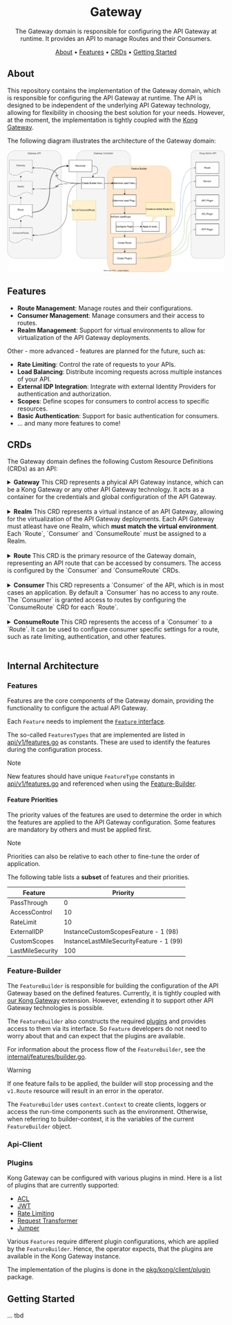 <!--
Copyright 2025 Deutsche Telekom IT GmbH

SPDX-License-Identifier: CC0-1.0    
-->

<p align="center">
  <h1 align="center">Gateway</h1>
</p>

<p align="center">
  The Gateway domain is responsible for configuring the API Gateway at runtime. 
  It provides an API to manage Routes and their Consumers.
</p>

<p align="center">
  <a href="#about">About</a> •
  <a href="#features">Features</a> •
  <a href="#crds">CRDs</a> •
   <a href="#getting-started">Getting Started</a>
</p>


## About

This repository contains the implementation of the Gateway domain, which is responsible for configuring the API Gateway at runtime.
The API is designed to be independent of the underlying API Gateway technology, allowing for flexibility in choosing the best solution for your needs.
However, at the moment, the implementation is tightly coupled with the [Kong Gateway](https://docs.konghq.com/gateway/latest/).

The following diagram illustrates the architecture of the Gateway domain:

<div align="center">
    <img src="docs/overview.drawio.svg" />
</div>

## Features

- **Route Management**: Manage routes and their configurations.
- **Consumer Management**: Manage consumers and their access to routes.
- **Realm Management**: Support for virtual environments to allow for virtualization of the API Gateway deployments.

Other - more advanced - features are planned for the future, such as:

- **Rate Limiting**: Control the rate of requests to your APIs.
- **Load Balancing**: Distribute incoming requests across multiple instances of your API.
- **External IDP Integration**: Integrate with external Identity Providers for authentication and authorization.
- **Scopes**: Define scopes for consumers to control access to specific resources.
- **Basic Authentication**: Support for basic authentication for consumers.
- ... and many more features to come!

## CRDs

The Gateway domain defines the following Custom Resource Definitions (CRDs) as an API:

<details>
<summary>
<strong>Gateway</strong>
This CRD represents a phyical API Gateway instance, which can be a Kong Gateway or any other API Gateway technology.
It acts as a container for the credentials and global configuration of the API Gateway.
</summary>  

```yaml
apiVersion: gateway.cp.ei.telekom.de/v1
kind: Gateway
metadata:
  labels:
    cp.ei.telekom.de/environment: default
  name: example-gateway
  namespace: zone-namespace
spec:
  admin:
    clientId: example-client-id
    clientSecret: example-client-secret
    issuerUrl: https://issuser.example.com # this is the issuer configured in Kong
    url: https://api.kong.example.com/admin # this is the admin-api of Kong
```

</details>
<br />

<details>
<summary>
<strong>Realm</strong>
This CRD represents a virtual instance of an API Gateway, allowing for the virtualization of the API Gateway deployments.
Each API Gateway must atleast have one Realm, which <strong>must match the virtual environment</strong>. Each `Route`, `Consumer` and `ConsumeRoute` must be assigned to a Realm.
</summary>  

```yaml
apiVersion: gateway.cp.ei.telekom.de/v1
kind: Realm
metadata:
  labels:
    cp.ei.telekom.de/environment: default
  name: default
  namespace: zone-namespace
spec:
  gateway:
    name: example-gateway
    namespace: zone-namespace
  url: https://default.api.example.com
  issuerUrl: https://issuer.example.com/auth/realms/default
```

</details>
<br />


<details>
<summary>
<strong>Route</strong>
This CRD is the primary resource of the Gateway domain, representing an API route that can be accessed by consumers.
The access is configured by the `Consumer` and `ConsumeRoute` CRDs.

</summary>  

```yaml
# Expose a Route on the defined Realm that points to the upstream API provider.
apiVersion: gateway.cp.ei.telekom.de/v1
kind: Route
metadata:
  labels:
    cp.ei.telekom.de/environment: default
  name: default--api
  namespace: zone-namespace
spec:
  realm:
    name: default
    namespace: zone-namespace
  upstreams: 
  - scheme: https
    host: provider.example.com
    port: 443
    path: /api/v1
  downstreams:
  - host: default.api.example.com
    port: 443
    path: /api
    issuerUrl: https://issuer.example.com/auth/realms/default
```

</details>
<br />


<details>
<summary>
<strong>Consumer</strong>
This CRD represents a `Consumer` of the API, which is in most cases an application.
By default a `Consumer` has no access to any route. The `Consumer` is granted access to routes by configuring the `ConsumeRoute` CRD for each `Route´.

</summary>  

```yaml
apiVersion: gateway.cp.ei.telekom.de/v1
kind: Consumer
metadata:
  labels:
    cp.ei.telekom.de/environment: default
  name: default
  namespace: zone-namespace
spec:
  realm:
    name: default
    namespace: zone-namespace
  name: example-consumer

```

</details>
<br />


<details>
<summary>
<strong>ConsumeRoute</strong>
This CRD represents the access of a `Consumer` to a `Route`.
It can be used to configure consumer specific settings for a route, such as rate limiting, authentication, and other features.
</summary>  

```yaml
# Grant access to defined Route for the Consumer
apiVersion: gateway.cp.ei.telekom.de/v1
kind: ConsumeRoute
metadata:
  labels:
    cp.ei.telekom.de/environment: default
  name: default
  namespace: zone-namespace
spec:
  route:
    name: default--api
    namespace: zone-namespace
  consumerName: example-consumer

```

</details>
<br />

## Internal Architecture

### Features

Features are the core components of the Gateway domain, providing the functionality to configure the actual API Gateway.

Each `Feature` needs to implement the [`Feature` interface](internal/features/builder.go).

The so-called `FeaturesTypes` that are implemented are listed in [api/v1/features.go](api/v1/features.go) as constants.
These are used to identify the features during the configuration process.

> [!NOTE]
> New features should have unique `FeatureType` constants in [api/v1/features.go](api/v1/features.go) and referenced when using the [Feature-Builder](#feature-builder).


#### Feature Priorities

The priority values of the features are used to determine the order in which the features are applied to the API Gateway configuration.
Some features are mandatory by others and must be applied first.

> [!NOTE]
> Priorities can also be relative to each other to fine-tune the order of application.

The following table lists a **subset** of features and their priorities.


| Feature          | Priority                                   |
|------------------|--------------------------------------------|
| PassThrough      | 0                                          |
| AccessControl    | 10                                         |
| RateLimit        | 10                                         |
| ExternalIDP      | InstanceCustomScopesFeature - 1 (98)       |
| CustomScopes     | InstanceLastMileSecurityFeature - 1 (99)   |
| LastMileSecurity | 100                                        |

### Feature-Builder

The `FeatureBuilder` is responsible for building the configuration of the API Gateway based on the defined features.
Currently, it is tightly coupled with [our Kong Gateway](https://github.com/telekom/Open-Telekom-Integration-Platform/blob/main/docs/repository_overview.md#gateway) extension.
However, extending it to support other API Gateway technologies is possible.

The `FeatureBuilder` also constructs the required [plugins](pkg/kong/client/plugin) and provides access to them via its interface.
So `Feature` developers do not need to worry about that and can expect that the plugins are available.

For information about the process flow of the `FeatureBuilder`, see the [internal/features/builder.go](internal/features/builder.go).

>[!WARNING]
> If one feature fails to be applied, the builder will stop processing and the `v1.Route` resource will result in an error in the operator.

The `FeatureBuilder` uses `context.Context` to create clients, loggers or access the run-time components such as the environment.
Otherwise, when referring to builder-context, it is the variables of the current `FeatureBuilder` object.

### Api-Client

### Plugins
Kong Gateway can be configured with various plugins in mind. Here is a list of plugins that are currently supported:

* [ACL](https://docs.konghq.com/hub/kong-inc/acl/)
* [JWT](https://docs.konghq.com/hub/kong-inc/jwt/)
* [Rate Limiting](https://docs.konghq.com/hub/kong-inc/rate-limiting/)
* [Request Transformer](https://docs.konghq.com/hub/kong-inc/request-transformer/)
* [Jumper](https://github.com/telekom/gateway-jumper)

Various `Features` require different plugin configurations, which are applied by the `FeatureBuilder`.
Hence, the operator expects, that the plugins are available in the Kong Gateway instance.

The implementation of the plugins is done in the [pkg/kong/client/plugin](pkg/kong/client/plugin) package.

## Getting Started


... tbd